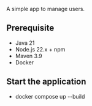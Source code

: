 A simple app to manage users.

## Prerequisite 
- Java 21
- Node.js 22.x + npm
- Maven 3.9
- Docker

## Start the application
- docker compose up --build
